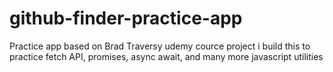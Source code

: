 # github-finder-practice-app

Practice app based on Brad Traversy udemy cource project
i build this to practice fetch API, promises, async await, and many more javascript utilities
